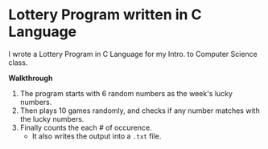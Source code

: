 # Lottery Program written in C Language
I wrote a Lottery Program in C Language for my Intro. to Computer Science class.

**Walkthrough**

1. The program starts with 6 random numbers as the week's lucky numbers. 
2. Then plays 10 games randomly, and checks if any number matches with the lucky numbers. 
3. Finally counts the each # of occurence.
    * It also writes the output into a `.txt` file.
